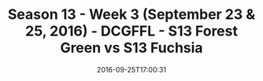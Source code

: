 ---
title: Season 13 - Week 3 (September 23 & 25, 2016) - DCGFFL - S13 Forest Green vs
  S13 Fuchsia
teams-score:
- team: _teams/s13-forest.md
  score:
- team: _teams/s13-fuchsia.md
  score: 28
mvp: C. Babb (Forest), J. Connolly (Fuchsia)
game-ball: J. Heron (Forest); M. Ta-a (Fuchsia)
sportsperson: ''
season: 13
week: 3
date: '2016-09-25T17:00:31'
pageid: season-13-week-3-september-23-25-2016-4814-vs-4815
---